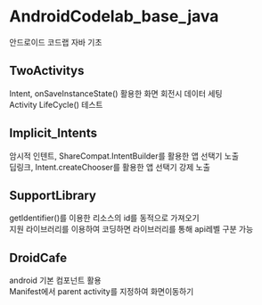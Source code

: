 # AndroidCodelab_base_java
안드로이드 코드랩 자바 기초

## TwoActivitys 
Intent, onSaveInstanceState() 활용한 화면 회전시 데이터 세팅<br>
Activity LifeCycle() 테스트

## Implicit_Intents
암시적 인텐트, ShareCompat.IntentBuilder를 활용한 앱 선택기 노출<br>
딥링크, Intent.createChooser를 활용한 앱 선택기 강제 노출

## SupportLibrary
getIdentifier()를 이용한 리소스의 id를 동적으로 가져오기<br>
지원 라이브러리를 이용하여 코딩하면 라이브러리를 통해 api레벨 구분 가능

## DroidCafe
android 기본 컴포넌트 활용<br>
Manifest에서 parent activity를 지정하여 화면이동하기
